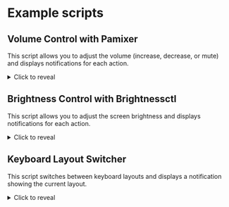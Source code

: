# Example scripts

## Volume Control with Pamixer

This script allows you to adjust the volume (increase, decrease, or mute) and displays notifications for each action.

<details style="cursor: pointer">
  <summary>Click to reveal</summary>

### Requirements

- **pamixer**: To control the audio volume.

```bash
#!/bin/bash

VOL_UP=$ICONS/volup.svg
VOL_DOWN=$ICONS/voldown.svg
VOL_MUTE=$ICONS/volmute.svg

APP_NAME=volume
ID=9999

case $1 in
  up)
    pamixer -i 5 -u
    noti send -a $APP_NAME -u "low" -i $VOL_UP -r $ID "Volume: $(pamixer --get-volume)%"
    ;;
  down)
    pamixer -d 5 -u
    noti send -a $APP_NAME -u "low" -i $VOL_DOWN -r $ID "Volume: $(pamixer --get-volume)%"
    ;;
  mute)
    pamixer -t
    if $(pamixer --get-mute); then
      noti send -a $APP_NAME -u "critical" -i $VOL_MUTE -r $ID "Volume muted"
    else
      noti send -a $APP_NAME -u "critical" -i $VOL_UP -r $ID "Volume unmuted"
    fi
    ;;
esac
```

> **Note**:
> Replace the `$ICONS/volup.svg`, `$ICONS/voldown.svg`, and `$ICONS/volmute.svg` with the paths to your own icons for volume up, down, and mute.

### Usage

```bash
./volume.sh up     # Increase volume
./volume.sh down   # Decrease volume
./volume.sh mute   # Toggle mute
```

Bind these commands to keyboard shortcuts for easier access.

</details>

## Brightness Control with Brightnessctl

This script allows you to adjust the screen brightness and displays notifications for each action.

<details style="cursor: pointer">
  <summary>Click to reveal</summary>

### Requirements

- **brightnessctl**: To control the screen brightness.

```bash
#!/bin/bash

ID=9998

case $1 in
up)
	brightnessctl s +10%
	brightness=$(brightnessctl g)
	percentage=$(echo "scale=0; $brightness * 100 / 1515" | bc -l)
	echo $percentage
	rounded_percentage=$(echo "($percentage + 5) / 10 * 10" | bc)
	echo $rounded_percentage
	noti send -a "brightness" -u low -i $ICONS/brightness.svg -r $ID "Brightness: $rounded_percentage%"
	;;
down)
	brightnessctl s 10%-
	brightness=$(brightnessctl g)
	percentage=$(echo "scale=0; $brightness * 100 / 1515" | bc -l)
	echo $percentage
	rounded_percentage=$(echo "($percentage + 5) / 10 * 10" | bc)
	echo $rounded_percentage
	noti send -a "brightness" -u low -i $ICONS/brightness.svg -r $ID "Brightness: $rounded_percentage%"
	;;
esac
```

> **Note**:  
> Replace `$ICONS/brightness.svg` with the path to your own brightness icon.

### Usage

```bash
./brightness.sh up   # Increase brightness
./brightness.sh down # Decrease brightness
```

Bind these commands to keyboard shortcuts for quicker access.

</details>

## Keyboard Layout Switcher

This script switches between keyboard layouts and displays a notification showing the current layout.

<details style="cursor: pointer">
  <summary>Click to reveal</summary>

### Requirements

- **hyprctl**: To manage devices and switch keyboard layouts.
- **kb-switcher**(optional): See [hyprland_kb_switcher](https://github.com/JarKz/hyprland_kb_switcher/)

```bash
#!/bin/sh

ID=9997
keyboard="your-keyboard-name"

# NOTE: kb is https://github.com/JarKz/hyprland_kb_switcher/
# but you can just use `hyprctl switchxkblayout $keyboard next`
kb switch

value=$(hyprctl devices | grep -i $keyboard -A 2 | tail -n1 | cut -f3,4 -d' ')

noti send -a "kb" -u low -i $ICONS/kb.svg -r $ID "$value"
```

> **Note**:  
> Replace `keyboard` with your actual keyboard device name and `$ICONS/kb.svg` with the path to your keyboard icon.

</details>

